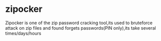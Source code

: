 # zipocker
Zipocker is one of the zip password cracking tool,its used to bruteforce attack on zip files and found forgets passwords(PIN only),its take several times/days/hours
